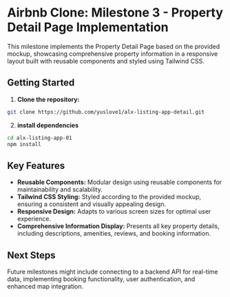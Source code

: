 # Airbnb Clone: Milestone 3 - Property Detail Page Implementation

This milestone implements the Property Detail Page based on the provided mockup, showcasing comprehensive property information in a responsive layout built with reusable components and styled using Tailwind CSS.

## Getting Started

1. **Clone the repository:**

```bash
git clone https://github.com/yuslove1/alx-listing-app-detail.git

```

2. **install dependencies**

```bash
cd alx-listing-app-01
npm install

```

## Key Features

* **Reusable Components:**  Modular design using reusable components for maintainability and scalability.
* **Tailwind CSS Styling:**  Styled according to the provided mockup, ensuring a consistent and visually appealing design.
* **Responsive Design:** Adapts to various screen sizes for optimal user experience.
* **Comprehensive Information Display:**  Presents all key property details, including descriptions, amenities, reviews, and booking information.

## Next Steps

Future milestones might include connecting to a backend API for real-time data, implementing booking functionality, user authentication, and enhanced map integration.